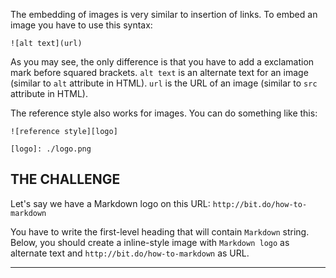 The embedding of images is very similar to insertion of links. To embed an image you have to use this syntax:

    ![alt text](url)

As you may see, the only difference is that you have to add a exclamation mark before squared brackets. `alt text` is an alternate text for an image (similar to `alt` attribute in HTML). `url` is the URL of an image (similar to `src` attribute in HTML).

The reference style also works for images. You can do something like this:

    ![reference style][logo]

    [logo]: ./logo.png

## THE CHALLENGE

Let's say we have a Markdown logo on this URL: `http://bit.do/how-to-markdown`

You have to write the first-level heading that will contain `Markdown` string. Below, you should create a inline-style image with `Markdown logo` as alternate text and `http://bit.do/how-to-markdown` as URL.

---
